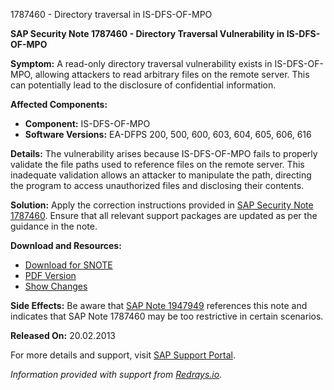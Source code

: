 1787460 - Directory traversal in IS-DFS-OF-MPO

**SAP Security Note 1787460 - Directory Traversal Vulnerability in IS-DFS-OF-MPO**

**Symptom:**
A read-only directory traversal vulnerability exists in IS-DFS-OF-MPO, allowing attackers to read arbitrary files on the remote server. This can potentially lead to the disclosure of confidential information.

**Affected Components:**
- **Component:** IS-DFS-OF-MPO
- **Software Versions:** EA-DFPS 200, 500, 600, 603, 604, 605, 606, 616

**Details:**
The vulnerability arises because IS-DFS-OF-MPO fails to properly validate the file paths used to reference files on the remote server. This inadequate validation allows an attacker to manipulate the path, directing the program to access unauthorized files and disclosing their contents.

**Solution:**
Apply the correction instructions provided in [SAP Security Note 1787460](https://notesdownloads.sap.com/note/0040000010562152017). Ensure that all relevant support packages are updated as per the guidance in the note.

**Download and Resources:**
- [Download for SNOTE](https://notesdownloads.sap.com/note/0040000010562152017)
- [PDF Version](https://userapps.support.sap.com/sap/support/sfm/notes/print/0001787460?language=en-US&token=A1DBF32587A768C72E471D1915A6252C)
- [Show Changes](https://me.sap.com/notesLatestChanges/0001787460/E/diff)

**Side Effects:**
Be aware that [SAP Note 1947949](https://me.sap.com/notes/0001947949) references this note and indicates that SAP Note 1787460 may be too restrictive in certain scenarios.

**Released On:**
20.02.2013

For more details and support, visit [SAP Support Portal](https://me.sap.com/).

*Information provided with support from [Redrays.io](https://redrays.io).*